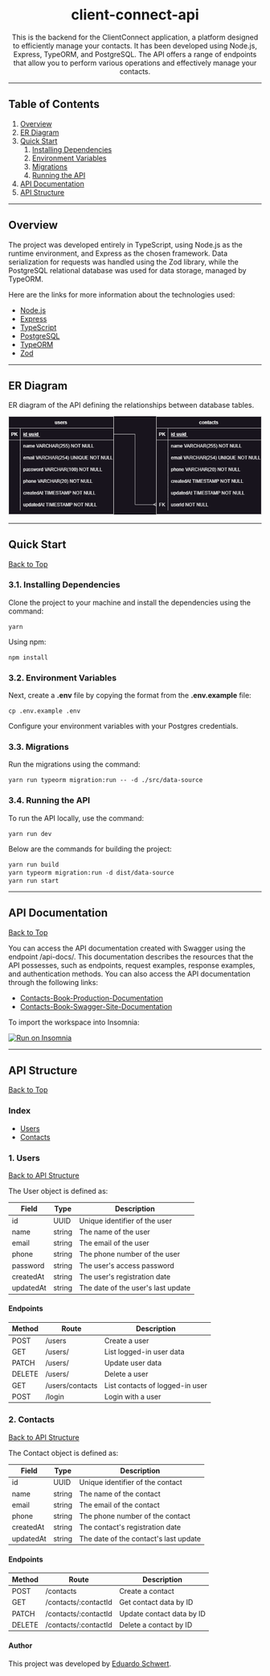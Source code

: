 <h1 align="center">
  client-connect-api
</h1>

<p align="center">
  This is the backend for the ClientConnect application, a platform designed to efficiently manage your contacts. It has been developed using Node.js, Express, TypeORM, and PostgreSQL. The API offers a range of endpoints that allow you to perform various operations and effectively manage your contacts.
</p>

<hr>

<h2 id="top">Table of Contents</h2>

<ol>
  <li><a href="#1-overview">Overview</a></li>
  <li><a href="#2-er-diagram">ER Diagram</a></li>
  <li><a href="#3-quick-start">Quick Start</a>
    <ol>
      <li><a href="#31-installing-dependencies">Installing Dependencies</a></li>
      <li><a href="#32-environment-variables">Environment Variables</a></li>
      <li><a href="#33-migrations">Migrations</a></li>
      <li><a href="#34-running-the-api">Running the API</a></li>
    </ol>
  </li>
  <li><a href="#4-api-documentation">API Documentation</a></li>
  <li><a href="#5-api-structure">API Structure</a></li>
</ol>

<hr>

<h2 id="1-overview">Overview</h2>

<p>
  The project was developed entirely in TypeScript, using Node.js as the runtime environment, and Express as the chosen framework. Data serialization for requests was handled using the Zod library, while the PostgreSQL relational database was used for data storage, managed by TypeORM.
</p>

<p>
  Here are the links for more information about the technologies used:
</p>

<ul>
  <li><a href="https://nodejs.org/en/">Node.js</a></li>
  <li><a href="https://expressjs.com/">Express</a></li>
  <li><a href="https://www.typescriptlang.org/">TypeScript</a></li>
  <li><a href="https://www.postgresql.org/">PostgreSQL</a></li>
  <li><a href="https://typeorm.io/">TypeORM</a></li>
  <li><a href="https://zod.dev/">Zod</a></li>
</ul>

<hr>

<h2 id="2-er-diagram">ER Diagram</h2>

<p>
  ER diagram of the API defining the relationships between database tables.
</p>

<p align="center">
  <img src="./client-connect-conceitual.drawio.png" alt="Project diagram with its relationships!" title="client-connect-diagram">
</p>

<hr>

<h2 id="3-quick-start">Quick Start</h2>

<p><a href="#top">Back to Top</a></p>

<h3 id="31-installing-dependencies">3.1. Installing Dependencies</h3>

<p>
  Clone the project to your machine and install the dependencies using the command:
</p>

<pre><code>yarn
</code></pre>

<p>
  Using npm:
</p>

<pre><code>npm install
</code></pre>

<h3 id="32-environment-variables">3.2. Environment Variables</h3>

<p>
  Next, create a <strong>.env</strong> file by copying the format from the <strong>.env.example</strong> file:
</p>

<pre><code>cp .env.example .env
</code></pre>

<p>
  Configure your environment variables with your Postgres credentials.
</p>

<h3 id="33-migrations">3.3. Migrations</h3>

<p>
  Run the migrations using the command:
</p>

<pre><code>yarn run typeorm migration:run -- -d ./src/data-source
</code></pre>

<h3 id="34-running-the-api">3.4. Running the API</h3>

<p>
  To run the API locally, use the command:
</p>

<pre><code>yarn run dev
</code></pre>

<p>
  Below are the commands for building the project:
</p>

<pre><code>yarn run build
yarn typeorm migration:run -d dist/data-source
yarn run start
</code></pre>

<hr>

<h2 id="4-api-documentation">API Documentation</h2>

<p><a href="#top">Back to Top</a></p>

<p>
  You can access the API documentation created with Swagger using the endpoint /api-docs/. This documentation describes the resources that the API possesses, such as endpoints, request examples, response examples, and authentication methods.
  You can also access the API documentation through the following links:
</p>

<ul>
  <li><a href="https://clientconnect-api.onrender.com/api-docs">Contacts-Book-Production-Documentation</a></li>
  <li><a href="https://app.swaggerhub.com/apis-docs/eduschwert/clientconnect-api/1.0.0">Contacts-Book-Swagger-Site-Documentation</a></li>
</ul>

<p>
  To import the workspace into Insomnia:
</p>

[![Run on Insomnia](https://insomnia.rest/images/run.svg)]("./src/workspace/client_connect-workspace.json")

<hr>

<h2 id="5-api-structure">API Structure</h2>

<p><a href="#top">Back to Top</a></p>

<h3>Index</h3>

<ul>
  <li><a href="#1-users">Users</a></li>
  <li><a href="#2-contacts">Contacts</a></li>
</ul>

<h3 id="1-users">1. Users</h3>

<p><a href="#5-api-structure">Back to API Structure</a></p>

<p>
  The User object is defined as:
</p>

<table>
  <thead>
    <tr>
      <th>Field</th>
      <th>Type</th>
      <th>Description</th>
    </tr>
  </thead>
  <tbody>
    <tr>
      <td>id</td>
      <td>UUID</td>
      <td>Unique identifier of the user</td>
    </tr>
    <tr>
      <td>name</td>
      <td>string</td>
      <td>The name of the user</td>
    </tr>
    <tr>
      <td>email</td>
      <td>string</td>
      <td>The email of the user</td>
    </tr>
    <tr>
      <td>phone</td>
      <td>string</td>
      <td>The phone number of the user</td>
    </tr>
    <tr>
      <td>password</td>
      <td>string</td>
      <td>The user's access password</td>
    </tr>
    <tr>
      <td>createdAt</td>
      <td>string</td>
      <td>The user's registration date</td>
    </tr>
    <tr>
      <td>updatedAt</td>
      <td>string</td>
      <td>The date of the user's last update</td>
    </tr>
  </tbody>
</table>

<h4>Endpoints</h4>

<table>
  <thead>
    <tr>
      <th>Method</th>
      <th>Route</th>
      <th>Description</th>
    </tr>
  </thead>
  <tbody>
    <tr>
      <td>POST</td>
      <td>/users</td>
      <td>Create a user</td>
    </tr>
    <tr>
      <td>GET</td>
      <td>/users/</td>
      <td>List logged-in user data</td>
    </tr>
    <tr>
      <td>PATCH</td>
      <td>/users/</td>
      <td>Update user data</td>
    </tr>
    <tr>
      <td>DELETE</td>
      <td>/users/</td>
      <td>Delete a user</td>
    </tr>
    <tr>
      <td>GET</td>
      <td>/users/contacts</td>
      <td>List contacts of logged-in user</td>
    </tr>
    <tr>
      <td>POST</td>
      <td>/login</td>
      <td>Login with a user</td>
    </tr>
  </tbody>
</table>

<h3 id="2-contacts">2. Contacts</h3>

<p><a href="#5-api-structure">Back to API Structure</a></p>

<p>
  The Contact object is defined as:
</p>

<table>
  <thead>
    <tr>
      <th>Field</th>
      <th>Type</th>
      <th>Description</th>
    </tr>
  </thead>
  <tbody>
    <tr>
      <td>id</td>
      <td>UUID</td>
      <td>Unique identifier of the contact</td>
    </tr>
    <tr>
      <td>name</td>
      <td>string</td>
      <td>The name of the contact</td>
    </tr>
    <tr>
      <td>email</td>
      <td>string</td>
      <td>The email of the contact</td>
    </tr>
    <tr>
      <td>phone</td>
      <td>string</td>
      <td>The phone number of the contact</td>
    </tr>
    <tr>
      <td>createdAt</td>
      <td>string</td>
      <td>The contact's registration date</td>
    </tr>
    <tr>
      <td>updatedAt</td>
      <td>string</td>
      <td>The date of the contact's last update</td>
    </tr>
  </tbody>
</table>

<h4>Endpoints</h4>

<table>
  <thead>
    <tr>
      <th>Method</th>
      <th>Route</th>
      <th>Description</th>
    </tr>
  </thead>
  <tbody>
    <tr>
      <td>POST</td>
      <td>/contacts</td>
      <td>Create a contact</td>
    </tr>
    <tr>
      <td>GET</td>
      <td>/contacts/:contactId</td>
      <td>Get contact data by ID</td>
    </tr>
    <tr>
      <td>PATCH</td>
      <td>/contacts/:contactId</td>
      <td>Update contact data by ID</td>
    </tr>
    <tr>
      <td>DELETE</td>
      <td>/contacts/:contactId</td>
      <td>Delete a contact by ID</td>
    </tr>
  </tbody>
</table>

<h4>Author</h4>

<p>
  This project was developed by <a href="https://github.com/eduschwert">Eduardo Schwert</a>.
</p>
